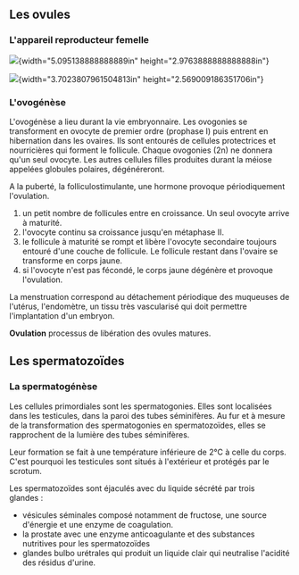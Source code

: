 ## Les ovules

### L'appareil reproducteur femelle

![](media/image1.jpeg){width="5.095138888888889in"
height="2.9763888888888888in"}

![](media/image2.jpeg){width="3.7023807961504813in"
height="2.569009186351706in"}

### L'ovogénèse

L'ovogénèse a lieu durant la vie embryonnaire. Les ovogonies se
transforment en ovocyte de premier ordre (prophase I) puis entrent en
hibernation dans les ovaires. Ils sont entourés de cellules protectrices
et nourricières qui forment le follicule. Chaque ovogonies (2n) ne
donnera qu'un seul ovocyte. Les autres cellules filles produites durant
la méiose appelées globules polaires, dégénéreront.

A la puberté, la folliculostimulante, une hormone provoque périodiquement l'ovulation.

1. un petit nombre de follicules entre en croissance. Un seul ovocyte arrive à maturité.
2. l'ovocyte continu sa croissance jusqu'en métaphase II.
3. le follicule à maturité se rompt et libère l'ovocyte secondaire toujours entouré d'une couche de follicule. Le follicule restant dans l'ovaire se transforme en corps jaune.
4. si l'ovocyte n'est pas fécondé, le corps jaune dégénère et provoque l'ovulation.

La menstruation correspond au détachement périodique des muqueuses de l'utérus, l'endomètre, un tissu très vascularisé qui doit permettre l'implantation d'un embryon.

__Ovulation__ processus de libération des ovules matures.

## Les spermatozoïdes

### La spermatogénèse

Les cellules primordiales sont les spermatogonies. Elles sont localisées dans les testicules, dans la paroi des tubes séminifères. Au fur et à mesure de la transformation des spermatogonies en spermatozoïdes, elles se rapprochent de la lumière des tubes séminifères.

Leur formation se fait à une température inférieure de 2°C à celle du corps. C'est pourquoi les testicules sont situés à l'extérieur et protégés par le scrotum.

Les spermatozoïdes sont éjaculés avec du liquide sécrété par trois glandes :

* vésicules séminales composé notamment de fructose, une source d'énergie et une enzyme de coagulation.
* la prostate avec une enzyme anticoagulante et des substances nutritives pour les spermatozoïdes
* glandes bulbo urétrales qui produit un liquide clair qui neutralise l'acidité des résidus d'urine.
